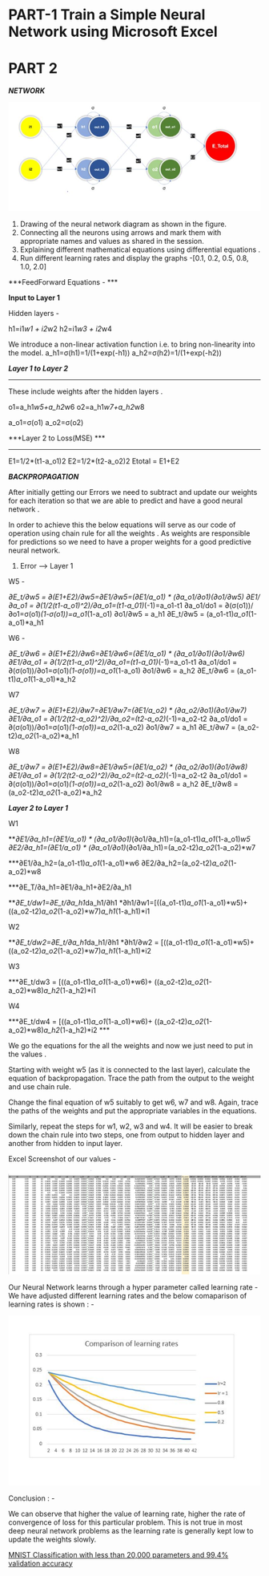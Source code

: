 

# PART-1 Train a Simple Neural Network using Microsoft Excel


# PART 2

***NETWORK***

![alt text](https://github.com/anirbanroy987/EVA7-TSAI-Learning-Modules-Phase-1/blob/main/images/NN.JPG?raw=true)


1. Drawing of the neural network diagram as shown in the figure.
2. Connecting all the neurons using arrows and mark them with appropriate names and values as shared in the session.
3. Explaining different mathematical equations using differential equations .
4. Run different learning rates and display the graphs -[0.1, 0.2, 0.5, 0.8, 1.0, 2.0] 


***FeedForward Equations - ***

**Input to Layer 1**

Hidden layers - 

h1=i1*w1 + i2*w2
h2=i1*w3 + i2*w4

We introduce a non-linear activation function i.e. to bring non-linearity into the model.
a_h1=σ(h1)=1/(1+exp(-h1))
a_h2=σ(h2)=1/(1+exp(-h2))

***Layer 1 to Layer 2***
_______

These include weights after the hidden layers .

o1=a_h1*w5+a_h2*w6
o2=a_h1*w7+a_h2*w8

a_o1=σ(o1)
a_o2=σ(o2)

***Layer 2 to Loss(MSE) ***
__________________

E1=1/2*(t1-a_o1)2
E2=1/2*(t2-a_o2)2
Etotal = E1+E2

***BACKPROPAGATION***

After initially getting our Errors we need to subtract and update our weights for each iteration so that we are able to predict and have a
good neural network .

In order to achieve this the below equations will serve as our code of operation using chain rule for 
all the weights .
As weights are responsible for predictions so we need to have a proper weights for a good predictive neural network.

1. Error --> Layer 1 

W5 - 

***∂E_t/∂w5 = ∂(E1+E2)/∂w5=∂E1/∂w5=(∂E1/a_o1) * (∂a_o1/∂o1)*(∂o1/∂w5)
∂E1/∂a_o1   = ∂(1/2*(t1-a_o1)^2)/∂a_o1=(t1-a_01)*(-1)=a_o1-t1
∂a_o1/do1   = ∂(σ(o1))/∂o1=σ(o1)*(1-σ(o1))=a_o1*(1-a_o1)
∂o1/∂w5     = a_h1
∂E_t/∂w5  = (a_o1-t1)*a_o1*(1-a_o1)*a_h1

W6 - 

***∂E_t/∂w6 = ∂(E1+E2)/∂w6=∂E1/∂w6=(∂E1/a_o1) * (∂a_o1/∂o1)*(∂o1/∂w6)
∂E1/∂a_o1   = ∂(1/2*(t1-a_o1)^2)/∂a_o1=(t1-a_01)*(-1)=a_o1-t1
∂a_o1/do1   = ∂(σ(o1))/∂o1=σ(o1)*(1-σ(o1))=a_o1*(1-a_o1)
∂o1/∂w6     = a_h2
∂E_t/∂w6  = (a_o1-t1)*a_o1*(1-a_o1)*a_h2

W7

***∂E_t/∂w7 = ∂(E1+E2)/∂w7=∂E1/∂w7=(∂E1/a_o2) * (∂a_o2/∂o1)*(∂o1/∂w7)
∂E1/∂a_o1   = ∂(1/2*(t2-a_o2)^2)/∂a_o2=(t2-a_o2)*(-1)=a_o2-t2
∂a_o1/do1   = ∂(σ(o1))/∂o1=σ(o1)*(1-σ(o1))=a_o2*(1-a_o2)
∂o1/∂w7     = a_h1
∂E_t/∂w7  = (a_o2-t2)*a_o2*(1-a_o2)*a_h1


W8

***∂E_t/∂w7 = ∂(E1+E2)/∂w8=∂E1/∂w5=(∂E1/a_o2) * (∂a_o2/∂o1)*(∂o1/∂w8)
∂E1/∂a_o1   = ∂(1/2*(t2-a_o2)^2)/∂a_o2=(t2-a_o2)*(-1)=a_o2-t2
∂a_o1/do1   = ∂(σ(o1))/∂o1=σ(o1)*(1-σ(o1))=a_o2*(1-a_o2)
∂o1/∂w8     = a_h2
∂E_t/∂w8  = (a_o2-t2)*a_o2*(1-a_o2)*a_h2


***Layer 2 to Layer 1***

W1

***∂E1/∂a_h1=(∂E1/a_o1) * (∂a_o1/∂o1)*(∂o1/∂a_h1)=(a_o1-t1)*a_o1*(1-a_o1)*w5
∂E2/∂a_h1=(∂E1/a_o1) * (∂a_o1/∂o1)*(∂o1/∂a_h1)=(a_o2-t2)*a_o2*(1-a_o2)*w7

***∂E1/∂a_h2=(a_o1-t1)*a_o1*(1-a_o1)*w6
∂E2/∂a_h2=(a_o2-t2)*a_o2*(1-a_o2)*w8

***∂E_T/∂a_h1=∂E1/∂a_h1+∂E2/∂a_h1

***∂E_t/dw1=∂E_t/∂a_h1*da_h1/∂h1 *∂h1/∂w1=[((a_o1-t1)*a_o1*(1-a_o1)*w5)+ ((a_o2-t2)*a_o2*(1-a_o2)*w7)*a_h1*(1-a_h1)*i1


W2

***∂E_t/dw2=∂E_t/∂a_h1*da_h1/∂h1 *∂h1/∂w2 =  [((a_o1-t1)*a_o1*(1-a_o1)*w5)+ ((a_o2-t2)*a_o2*(1-a_o2)*w7)*a_h1*(1-a_h1)*i2

W3

***∂E_t/dw3 = [((a_o1-t1)*a_o1*(1-a_o1)*w6)+ ((a_o2-t2)*a_o2*(1-a_o2)*w8)*a_h2*(1-a_h2)*i1

W4

***∂E_t/dw4 =  [((a_o1-t1)*a_o1*(1-a_o1)*w6)+ ((a_o2-t2)*a_o2*(1-a_o2)*w8)*a_h2*(1-a_h2)*i2  ***


We go the equations for the all the weights and now we just need to put in the values .


Starting with weight w5 (as it is connected to the last layer), calculate the equation of backpropagation. Trace the path from the output to the weight and use chain rule.

Change the final equation of w5 suitably to get w6, w7 and w8.
Again, trace the paths of the weights and put the appropriate variables in the equations.

Similarly, repeat the steps for w1, w2, w3 and w4. It will be easier to break down the chain rule into two steps, one from output to hidden layer and another from hidden to input layer.


Excel Screenshot of our values - 

![alt text](https://github.com/anirbanroy987/EVA7-TSAI-Learning-Modules-Phase-1/blob/main/images/NN_weight_update.JPG?raw=true)

Our Neural Network learns through a hyper parameter called learning rate - 
We have adjusted different learning rates and the below comaparison of learning rates is shown : -


![alt text](https://github.com/anirbanroy987/EVA7-TSAI-Learning-Modules-Phase-1/blob/main/images/NN_learning_rate.JPG?raw=true)


Conclusion : -

We can observe that higher the value of learning rate, higher the rate of convergence of loss for this particular problem. This is not true in most deep neural network problems as the learning rate is generally kept low to update the weights slowly.





[MNIST Classification with less than 20,000 parameters and 99.4% validation accuracy](#part-2)






